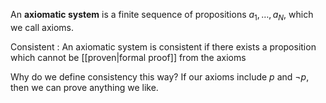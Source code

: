 An **axiomatic system** is a finite sequence of propositions $a_1, \dots, a_N$, which we call axioms.

Consistent
: An axiomatic system is consistent if there exists a proposition which cannot be [[proven|formal proof]] from the axioms

Why do we define consistency this way? If our axioms include $p$ and $\neg p$, then we can prove anything we like.